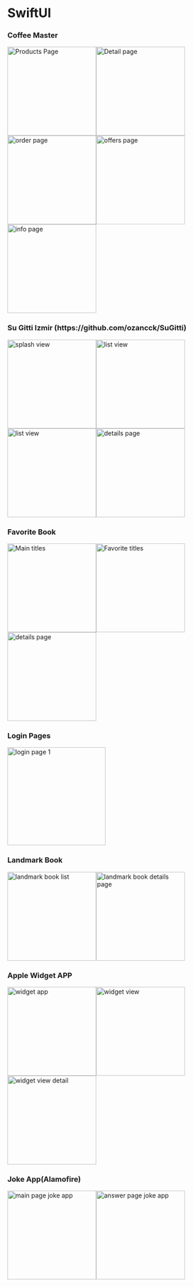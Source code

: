 # SwiftUI

<h3>Coffee Master</h3>

<img width="200" alt="Products Page" src="https://user-images.githubusercontent.com/77584235/213914607-368a70c1-93fe-4258-ba27-93765fa7db75.png"><img width="200" alt="Detail page" src="https://user-images.githubusercontent.com/77584235/213914620-deb3e9a9-816d-4e9b-a846-7192ceaf3ae4.png"><img width="200" alt="order page" src="https://user-images.githubusercontent.com/77584235/213914628-6cce93c6-b721-46c4-b02c-8338b9077ec8.png"><img width="200" alt="offers page" src="https://user-images.githubusercontent.com/77584235/213914638-59710df3-a7af-4f2f-9333-47f637d5b3f5.png"><img width="200" alt="info page" src="https://user-images.githubusercontent.com/77584235/213914641-42474edc-4e99-494c-936a-a874a2cf0dd2.png">

<h3>Su Gitti Izmir (https://github.com/ozancck/SuGitti)</h3>

<img width="200" alt="splash view" src="https://user-images.githubusercontent.com/77584235/225740389-1281d42b-6927-42a0-a65e-3de168724909.png"><img width="200" alt="list view" src="https://user-images.githubusercontent.com/77584235/225740410-c5a5e2fa-ef0f-4e0b-a12d-736d57c3a89f.png"><img width="200" alt="list view" src="https://user-images.githubusercontent.com/77584235/225740436-076f02c4-2f3c-4663-93b9-8eac2a09586b.png"><img width="200" alt="details page" src="https://user-images.githubusercontent.com/77584235/225740465-485dd600-366b-45fb-92ae-b2364455e190.png">



<h3>Favorite Book</h3>

<img width="200" alt="Main titles" src="https://user-images.githubusercontent.com/77584235/208209453-2a75ec51-eb26-48e6-a790-3db95f1af04a.png"><img width="200" alt="Favorite titles" src="https://user-images.githubusercontent.com/77584235/208209465-91154692-ea10-435a-ab62-701257f20e60.png"><img width = "200" alt = "details page" src="https://user-images.githubusercontent.com/77584235/208253770-cce77cbb-b89b-4f21-ae29-9918caa2f4e6.png">

<h3>Login Pages</h3>

<img width="221" alt="login page 1" src="https://user-images.githubusercontent.com/77584235/222925558-590fd274-f76e-4be2-a12e-f3ee1ef3eb76.png">

<h3>Landmark Book</h3>

<img width="200" alt= "landmark book list" src = "https://user-images.githubusercontent.com/77584235/208310953-d66faf9d-efb9-4b71-a129-ad8752523cec.png"><img width = "200" alt = "landmark book details page" src = "https://user-images.githubusercontent.com/77584235/208310956-8ad09ad6-39b3-45d3-95a4-c8726dba2bb5.png">


<h3>Apple Widget APP</h3>

<img width= "200" alt="widget app" src="https://user-images.githubusercontent.com/77584235/221923350-e5693aa8-cd45-4c9e-8db8-3ed621b79fc5.png"><img width= "200" alt="widget view" src="https://user-images.githubusercontent.com/77584235/221923386-31ab78af-e5f5-46a1-b474-04e43cf61539.png"><img width= "200" alt="widget view detail" src="https://user-images.githubusercontent.com/77584235/221923409-69f96c7c-9ba5-4487-ba5e-3a7197572824.png">

<h3>Joke App(Alamofire)</h3>

<img width= "200" alt = "main page joke app" src= "https://user-images.githubusercontent.com/77584235/224458435-8a3b888c-85e3-46cf-9d8e-2c02abb7bb3d.png"><img width= "200" alt = "answer page joke app" src= "https://user-images.githubusercontent.com/77584235/224458439-a692feea-07ae-4691-b1e9-f04678cf3682.png">



